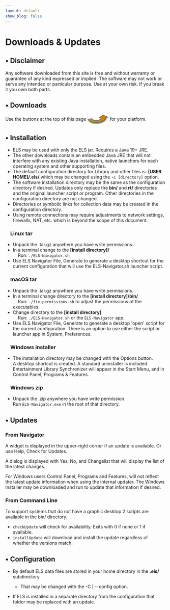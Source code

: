 ```yaml
---
layout: default
show_blog: false
---
```

# Downloads & Updates

## &bull; Disclaimer

Any software downloaded from this site is free and without warranty or guarantee of any
kind expressed or implied. The software may not work or serve any intended or particular
purpose. Use at your own risk. If you break it you own both parts.

## &bull; Downloads

Use the buttons at the top of this page <img style="vertical-align:middle" src="assets/images/swoop-up-arrow.png" border="0"/> for your platform.

## &bull; Installation

 * ELS may be used with only the ELS jar. Requires a Java 19+ JRE.
 * The other downloads contain an embedded Java JRE that will not interfere with any existing Java installation, native
   launchers for each operating system and other supporting files.
 * The default configuration directory for Library and other files is: **[USER HOME]/.els/** which may be changed
   using the `` -C [directory] `` option.
 * The software installation directory may be the same as the configuration directory if desired. Updates only
   replace the **bin/** and **rt/** directories and the original launcher script or program. Other directories
   in the configuration directory are not changed.
 * Directories or symbolic links for collection data may be created in the
   configuration directory. 
 * Using remote connections may require adjustments to network settings, firewalls, NAT, etc.
   which is beyond the scope of this document.
 
### &nbsp;&nbsp;&nbsp; Linux tar

 * Unpack the .tar.gz anywhere you have write permissions.<br/>
 * In a terminal change to the  **[install directory]/**<br/>
   &nbsp;&nbsp;&nbsp;&nbsp;Run: ``` ./ELS-Navigator.sh ```
* Use ELS Navigator File, Generate to generate a desktop shortcut for the current
  configuration that will use the ELS-Navigator.sh launcher script.

### &nbsp;&nbsp;&nbsp; macOS tar

 * Unpack the .tar.gz anywhere you have write permissions.<br/>
 * In a terminal change directory to the **[install directory]/bin/**<br/>
   &nbsp;&nbsp;&nbsp;&nbsp;Run: `` ./fix-permissions.sh `` to adjust the permissions
   of the executables.
 * Change directory to the **[install directory]**<br/>
   &nbsp;&nbsp;&nbsp;&nbsp;Run: ``` ./ELS-Navigator.sh ``` or the ``ELS-Navigator`` app.
 * Use ELS Navigator File, Generate to generate a desktop 'open' script for the
   current configuration. There is an option to use either the script or launcher app
   in System, Preferences.

### &nbsp;&nbsp;&nbsp; Windows installer

 * The installation directory may be changed with the Options button.<br/>
   A desktop shortcut is created. A standard uninstaller is included. Entertainment Library Synchronizer will
   appear in the Start Menu, and in Control Panel, Programs & Features.

### &nbsp;&nbsp;&nbsp; Windows zip

 * Unpack the .zip anywhere you have write permission.<br/>
   Run ``` ELS-Navigator.exe ``` in the root of that directory.


## &bull; Updates

### From Navigator

A widget is displayed in the upper-right corner if an update is available. Or use
Help, Check for Updates.

A dialog is displayed with Yes, No, and Changelist that will display the list of the latest changes.

For Windows users Control Panel, Programs and Features, will not reflect the latest update
information when using the internal updater. The Windows Installer may be
downloaded and run to update that information if desired.

### From Command Line

To support systems that do not have a graphic desktop 2 scripts are available in
the bin/ directory. 

 * ``checkUpdate`` will check for availability. Exits with 0 if none or 1 if available.
 * ``installUpdate`` will download and install the update regardless of whether the
   versions match.

## &bull; Configuration

 * By default ELS data files are stored in your home directory in the **.els/** subdirectory.
   * That may be changed with the -C \| \--config option.
 

 * If ELS is installed in a separate directory from the configuration that folder may be replaced with an update.

<br/><br/>